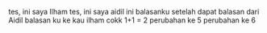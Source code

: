 tes, ini saya Ilham
tes, ini saya aidil
ini balasanku setelah dapat balasan dari Aidil
balasan ku ke kau ilham cokk
1+1 = 2
perubahan ke 5
perubahan ke 6